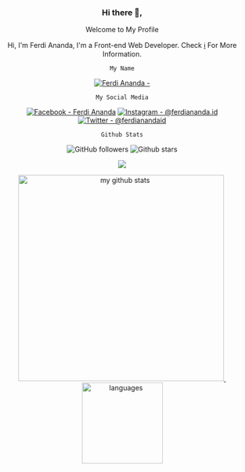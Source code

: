 <div align="center">
<h3>Hi there 👋,</h3>
<p>Welcome to My Profile</p>
<p>Hi, I'm Ferdi Ananda, I'm a Front-end Web Developer. Check <a href="#">ℹ️</a> For More Information.</p>


```My Name```

[![Ferdi Ananda -  ](https://img.shields.io/badge/Ferdi_Ananda-_-005fff?style=for-the-badge&logo=Cachet&logoColor=%237ED321)](https://www.ferdiananda.net)


```My Social Media```

[![Facebook -  Ferdi Ananda](https://img.shields.io/badge/Facebook-_Ferdi_Ananda-1877F2?style=for-the-badge&logo=Facebook&logoColor=%231877F2)](https://facebook.com/ferdiananda.27)
[![Instagram - @ferdiananda.id](https://img.shields.io/badge/Instagram-%40ferdiananda.id-E4405F?style=for-the-badge&logo=Instagram&logoColor=%23E4405F)](https://instagram.com/ferdiananda.id)
[![Twitter - @ferdianandaid](https://img.shields.io/badge/Twitter-%40ferdianandaid-1DA1F2?style=for-the-badge&logo=Twitter&logoColor=%231DA1F2)](https://twitter.com/ferdianandaid)

```Github Stats```

![GitHub followers](https://img.shields.io/github/followers/ferdianandaid?logo=Github&logoColor=%23ffff&style=for-the-badge)
![Github stars](https://img.shields.io/github/stars/ferdianandaid?logo=github&style=for-the-badge)

<!-- thropy -->
<a href="https://ferdianandaid.github.io/portfolio">
    <p align="center">
        <img src="https://github-profile-trophy.vercel.app/?username=ferdianandaid&column=7&theme=onedark"/>
    </p>
</a>

<!-- status codes -->
<a align="center" href="https://ferdianandaid.github.io/portfolio">
    <p align="center">
    <img src="https://github-readme-stats.vercel.app/api?username=ferdianandaid&show_icons=true&theme=radical" alt="my github stats" width="420"/>&nbsp;<img src="https://github-readme-stats.vercel.app/api/top-langs/?username=ferdianandaid&hide=css,tsql,blade,%20jupyter+notebook&langs_count=10&theme=radical&layout=compact" alt="languages" height="165">
    </p>
</a>
